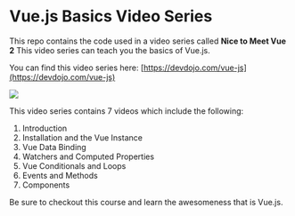 # Vue.js Basics Video Series

This repo contains the code used in a video series called **Nice to Meet Vue 2** This video series can teach you the basics of Vue.js. 

You can find this video series here: [https://devdojo.com/vue-js](https://devdojo.com/vue-js)

![](https://devdojo.com/uploads/images/May2017/nice-to-meet-vue-sd-large.jpg)

This video series contains 7 videos which include the following:

1. Introduction
2. Installation and the Vue Instance
3. Vue Data Binding
4. Watchers and Computed Properties
5. Vue Conditionals and Loops
6. Events and Methods
7. Components

Be sure to checkout this course and learn the awesomeness that is Vue.js.



